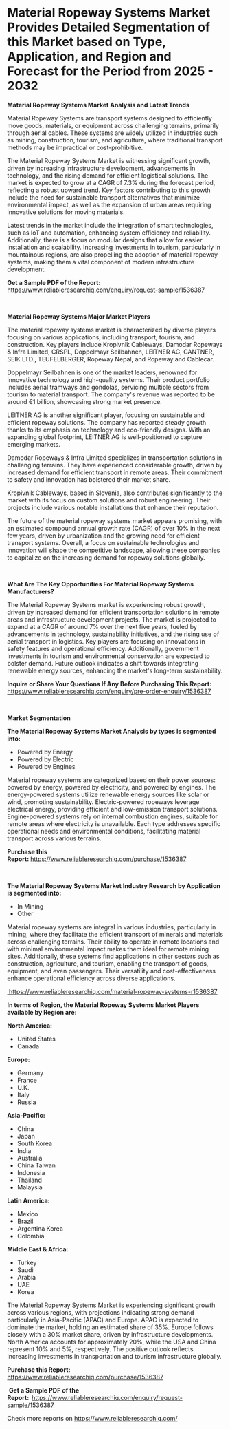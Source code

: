 <p><h1>Material Ropeway Systems Market Provides Detailed Segmentation of this Market based on Type, Application, and Region and Forecast for the Period from 2025 - 2032</h1></p><p><strong>Material Ropeway Systems Market Analysis and Latest Trends</strong></p>
<p><p>Material Ropeway Systems are transport systems designed to efficiently move goods, materials, or equipment across challenging terrains, primarily through aerial cables. These systems are widely utilized in industries such as mining, construction, tourism, and agriculture, where traditional transport methods may be impractical or cost-prohibitive. </p><p>The Material Ropeway Systems Market is witnessing significant growth, driven by increasing infrastructure development, advancements in technology, and the rising demand for efficient logistical solutions. The market is expected to grow at a CAGR of 7.3% during the forecast period, reflecting a robust upward trend. Key factors contributing to this growth include the need for sustainable transport alternatives that minimize environmental impact, as well as the expansion of urban areas requiring innovative solutions for moving materials.</p><p>Latest trends in the market include the integration of smart technologies, such as IoT and automation, enhancing system efficiency and reliability. Additionally, there is a focus on modular designs that allow for easier installation and scalability. Increasing investments in tourism, particularly in mountainous regions, are also propelling the adoption of material ropeway systems, making them a vital component of modern infrastructure development.</p></p>
<p><strong>Get a Sample PDF of the Report:&nbsp;</strong> <a href="https://www.reliableresearchiq.com/enquiry/request-sample/1536387?utm_campaign=3453&utm_medium=2&utm_source=Github&utm_content=ia&utm_term=11042025&utm_id=material-ropeway-systems">https://www.reliableresearchiq.com/enquiry/request-sample/1536387</a></p>
<p>&nbsp;</p>
<p><strong>Material Ropeway Systems Major Market Players</strong></p>
<p><p>The material ropeway systems market is characterized by diverse players focusing on various applications, including transport, tourism, and construction. Key players include Kropivnik Cableways, Damodar Ropeways & Infra Limited, CRSPL, Doppelmayr Seilbahnen, LEITNER AG, GANTNER, SEIK LTD., TEUFELBERGER, Ropeway Nepal, and Ropeway and Cablecar.</p><p>Doppelmayr Seilbahnen is one of the market leaders, renowned for innovative technology and high-quality systems. Their product portfolio includes aerial tramways and gondolas, servicing multiple sectors from tourism to material transport. The company's revenue was reported to be around €1 billion, showcasing strong market presence.</p><p>LEITNER AG is another significant player, focusing on sustainable and efficient ropeway solutions. The company has reported steady growth thanks to its emphasis on technology and eco-friendly designs. With an expanding global footprint, LEITNER AG is well-positioned to capture emerging markets.</p><p>Damodar Ropeways & Infra Limited specializes in transportation solutions in challenging terrains. They have experienced considerable growth, driven by increased demand for efficient transport in remote areas. Their commitment to safety and innovation has bolstered their market share.</p><p>Kropivnik Cableways, based in Slovenia, also contributes significantly to the market with its focus on custom solutions and robust engineering. Their projects include various notable installations that enhance their reputation.</p><p>The future of the material ropeway systems market appears promising, with an estimated compound annual growth rate (CAGR) of over 10% in the next few years, driven by urbanization and the growing need for efficient transport systems. Overall, a focus on sustainable technologies and innovation will shape the competitive landscape, allowing these companies to capitalize on the increasing demand for ropeway solutions globally.</p></p>
<p>&nbsp;</p>
<p><strong>What Are The Key Opportunities For Material Ropeway Systems Manufacturers?</strong></p>
<p><p>The Material Ropeway Systems market is experiencing robust growth, driven by increased demand for efficient transportation solutions in remote areas and infrastructure development projects. The market is projected to expand at a CAGR of around 7% over the next five years, fueled by advancements in technology, sustainability initiatives, and the rising use of aerial transport in logistics. Key players are focusing on innovations in safety features and operational efficiency. Additionally, government investments in tourism and environmental conservation are expected to bolster demand. Future outlook indicates a shift towards integrating renewable energy sources, enhancing the market's long-term sustainability.</p></p>
<p><strong>Inquire or Share Your Questions If Any Before Purchasing This Report:</strong> <a href="https://www.reliableresearchiq.com/enquiry/pre-order-enquiry/1536387?utm_campaign=3453&utm_medium=2&utm_source=Github&utm_content=ia&utm_term=11042025&utm_id=material-ropeway-systems">https://www.reliableresearchiq.com/enquiry/pre-order-enquiry/1536387</a></p>
<p>&nbsp;</p>
<p><strong>Market Segmentation</strong></p>
<p><strong>The Material Ropeway Systems Market Analysis by types is segmented into:</strong></p>
<p><ul><li>Powered by Energy</li><li>Powered by Electric</li><li>Powered by Engines</li></ul></p>
<p><p>Material ropeway systems are categorized based on their power sources: powered by energy, powered by electricity, and powered by engines. The energy-powered systems utilize renewable energy sources like solar or wind, promoting sustainability. Electric-powered ropeways leverage electrical energy, providing efficient and low-emission transport solutions. Engine-powered systems rely on internal combustion engines, suitable for remote areas where electricity is unavailable. Each type addresses specific operational needs and environmental conditions, facilitating material transport across various terrains.</p></p>
<p><strong>Purchase this Report:&nbsp;</strong><a href="https://www.reliableresearchiq.com/purchase/1536387?utm_campaign=3453&utm_medium=2&utm_source=Github&utm_content=ia&utm_term=11042025&utm_id=material-ropeway-systems">https://www.reliableresearchiq.com/purchase/1536387</a></p>
<p>&nbsp;</p>
<p><strong>The Material Ropeway Systems Market Industry Research by Application is segmented into:</strong></p>
<p><ul><li>In Mining</li><li>Other</li></ul></p>
<p><p>Material ropeway systems are integral in various industries, particularly in mining, where they facilitate the efficient transport of minerals and materials across challenging terrains. Their ability to operate in remote locations and with minimal environmental impact makes them ideal for remote mining sites. Additionally, these systems find applications in other sectors such as construction, agriculture, and tourism, enabling the transport of goods, equipment, and even passengers. Their versatility and cost-effectiveness enhance operational efficiency across diverse applications.</p></p>
<p><a href="https://www.reliableresearchiq.com/material-ropeway-systems-r1536387?utm_campaign=3453&utm_medium=2&utm_source=Github&utm_content=ia&utm_term=11042025&utm_id=material-ropeway-systems">&nbsp;https://www.reliableresearchiq.com/material-ropeway-systems-r1536387</a></p>
<p><strong>In terms of Region, the Material Ropeway Systems Market Players available by Region are:</strong></p>
<p>
    <p> <strong> North America: </strong>
        <ul>
            <li>United States</li>
            <li>Canada</li>
        </ul>
        </p> 
    <p> <strong> Europe: </strong>
        <ul>
            <li>Germany</li>
            <li>France</li>
            <li>U.K.</li>
            <li>Italy</li>
            <li>Russia</li>
        </ul>
        </p> 
    <p> <strong> Asia-Pacific: </strong>
        <ul>
            <li>China</li>
            <li>Japan</li>
            <li>South Korea</li>
            <li>India</li>
            <li>Australia</li>
            <li>China Taiwan</li>
            <li>Indonesia</li>
            <li>Thailand</li>
            <li>Malaysia</li>
        </ul>
        </p> 
    <p> <strong> Latin America: </strong>
        <ul>
            <li>Mexico</li>
            <li>Brazil</li>
            <li>Argentina Korea</li>
            <li>Colombia</li>
        </ul>
        </p> 
    <p> <strong> Middle East & Africa: </strong>
        <ul>
            <li>Turkey</li>
            <li>Saudi</li>
            <li>Arabia</li>
            <li>UAE</li>
            <li>Korea</li>
        </ul>
    </p>
    </p>
<p><p>The Material Ropeway Systems Market is experiencing significant growth across various regions, with projections indicating strong demand particularly in Asia-Pacific (APAC) and Europe. APAC is expected to dominate the market, holding an estimated share of 35%. Europe follows closely with a 30% market share, driven by infrastructure developments. North America accounts for approximately 20%, while the USA and China represent 10% and 5%, respectively. The positive outlook reflects increasing investments in transportation and tourism infrastructure globally.</p></p>
<p><strong>Purchase this Report: </strong><a href="https://www.reliableresearchiq.com/purchase/1536387?utm_campaign=3453&utm_medium=2&utm_source=Github&utm_content=ia&utm_term=11042025&utm_id=material-ropeway-systems">https://www.reliableresearchiq.com/purchase/1536387</a></p>
<p>&nbsp;<strong>Get a Sample PDF of the Report:&nbsp;&nbsp;</strong><a href="https://www.reliableresearchiq.com/enquiry/request-sample/1536387?utm_campaign=3453&utm_medium=2&utm_source=Github&utm_content=ia&utm_term=11042025&utm_id=material-ropeway-systems">https://www.reliableresearchiq.com/enquiry/request-sample/1536387</a></p>
<p><strong></strong></p>
<p>Check more reports on <a href="https://www.reliableresearchiq.com/?utm_campaign=3453&utm_medium=2&utm_source=Github&utm_content=ia&utm_term=11042025&utm_id=material-ropeway-systems">https://www.reliableresearchiq.com/</a></p>